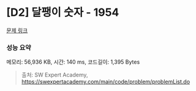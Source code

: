 # [D2] 달팽이 숫자 - 1954 

[문제 링크](https://swexpertacademy.com/main/code/problem/problemDetail.do?contestProbId=AV5PobmqAPoDFAUq) 

### 성능 요약

메모리: 56,936 KB, 시간: 140 ms, 코드길이: 1,395 Bytes



> 출처: SW Expert Academy, https://swexpertacademy.com/main/code/problem/problemList.do